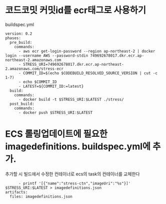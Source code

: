 # 코드코밋 커밋id를 ecr태그로 사용하기
buildspec.yml
```
version: 0.2
phases:
  pre_build:
    commands:
      - aws ecr get-login-password --region ap-northeast-2 | docker login --username AWS --password-stdin 749692678017.dkr.ecr.ap-northeast-2.amazonaws.com
      - STRESS_URI=749692678017.dkr.ecr.ap-northeast-2.amazonaws.com/stress-ecr
      - COMMIT_ID=$(echo $CODEBUILD_RESOLVED_SOURCE_VERSION | cut -c 1-7)
      - echo $COMMIT_ID
      - LATEST=${COMMIT_ID:=latest}
  build:
    commands:
      - docker build -t $STRESS_URI:$LATEST ./stress/
  post_build:
    commands:
      - docker push $STRESS_URI:$LATEST
```
# ECS 롤링업데이트에 필요한 imagedefinitions. buildspec.yml에 추가.
추가할 시 빌드에서 수정한 컨테이너로 ecs의 task의 컨테이너를 교체한다
```
      - printf '[{"name":"stress-ctn","imageUri":"%s"}]' $STRESS_URI:$LATEST > imagedefinitions.json
artifacts:
  files: imagedefinitions.json
```
